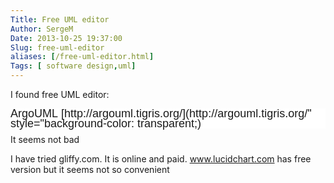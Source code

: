 ```yaml
---
Title: Free UML editor 
Author: SergeM
Date: 2013-10-25 19:37:00
Slug: free-uml-editor
aliases: [/free-uml-editor.html]
Tags: [ software design,uml]
---
```




I found free UML editor:
<h1 style="background-color: white; font-family: 'Lucida Grande', Verdana, Arial, Helvetica, sans-serif; font-size: large; font-weight: normal; line-height: 16px; margin-bottom: 0.5em; margin-top: 0.6em;">ArgoUML&nbsp;[http://argouml.tigris.org/](http://argouml.tigris.org/" style="background-color: transparent;)</h1><div>It seems not bad</div><div>


I have tried gliffy.com. It is online and paid.
www.lucidchart.com has free version but it seems not so convenient

